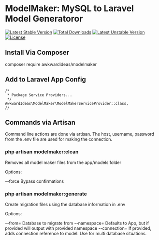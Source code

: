 # ModelMaker: MySQL to Laravel Model Generatoror

[![Latest Stable Version](https://poser.pugx.org/awkwardideas/modelmaker/v/stable)](https://packagist.org/packages/awkwardideas/modelmaker) 
[![Total Downloads](https://poser.pugx.org/awkwardideas/modelmaker/downloads)](https://packagist.org/packages/awkwardideas/modelmaker) 
[![Latest Unstable Version](https://poser.pugx.org/awkwardideas/modelmaker/v/unstable)](https://packagist.org/packages/awkwardideas/modelmaker) 
[![License](https://poser.pugx.org/awkwardideas/modelmaker/license)](https://packagist.org/packages/awkwardideas/modelmaker)

## Install Via Composer

composer require awkwardideas/modelmaker

## Add to Laravel App Config

    /*
     * Package Service Providers...
     */ 
    AwkwardIdeas\ModelMaker\ModelMakerServiceProvider::class,
    //

## Commands via Artisan

Command line actions are done via artisan.  The host, username, password from the .env file are used for making the connection.

### php artisan modelmaker:clean

Removes all model maker files from the app/models folder

Options:

--force  Bypass confirmations

### php artisan modelmaker:generate

Create migration files using the database information in .env

Options:

--from=  Database to migrate from
--namespace= Defaults to App, but if provided will output with provided namespace
--connection= If provided, adds connection reference to model.  Use for multi database situations.

